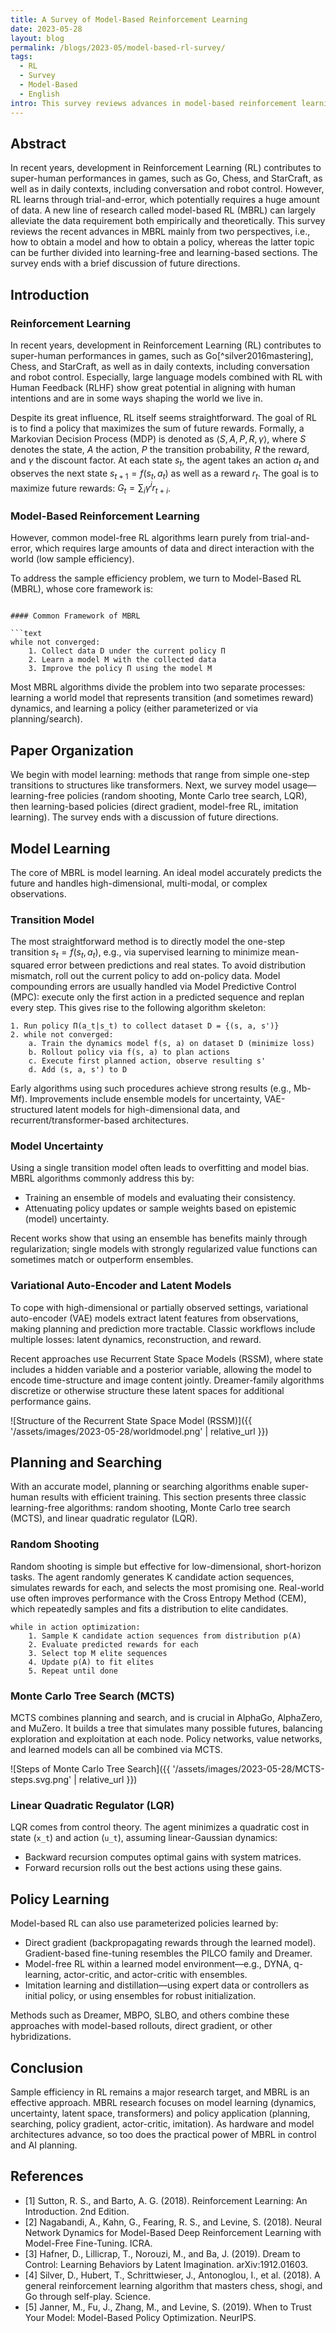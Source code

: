```yaml
---
title: A Survey of Model-Based Reinforcement Learning
date: 2023-05-28
layout: blog
permalink: /blogs/2023-05/model-based-rl-survey/
tags:
  - RL
  - Survey
  - Model-Based
  - English
intro: This survey reviews advances in model-based reinforcement learning (MBRL), summarizing model learning and policy optimization frameworks.
---
```


## Abstract

In recent years, development in Reinforcement Learning (RL) contributes to super-human performances in games, such as Go, Chess, and StarCraft, as well as in daily contexts, including conversation and robot control. However, RL learns through trial-and-error, which potentially requires a huge amount of data. A new line of research called model-based RL (MBRL) can largely alleviate the data requirement both empirically and theoretically. This survey reviews the recent advances in MBRL mainly from two perspectives, i.e., how to obtain a model and how to obtain a policy, whereas the latter topic can be further divided into learning-free and learning-based sections. The survey ends with a brief discussion of future directions.

## Introduction

### Reinforcement Learning

In recent years, development in Reinforcement Learning (RL) contributes to super-human performances in games, such as Go[^silver2016mastering], Chess, and StarCraft, as well as in daily contexts, including conversation and robot control. Especially, large language models combined with RL with Human Feedback (RLHF) show great potential in aligning with human intentions and are in some ways shaping the world we live in. 

Despite its great influence, RL itself seems straightforward. The goal of RL is to find a policy that maximizes the sum of future rewards. Formally, a Markovian Decision Process (MDP) is denoted as $\langle S, A, P, R, \gamma \rangle$, where $S$ denotes the state, $A$ the action, $P$ the transition probability, $R$ the reward, and $\gamma$ the discount factor. At each state $s_t$, the agent takes an action $a_t$ and observes the next state $s_{t+1}=f(s_t, a_t)$ as well as a reward $r_t$. The goal is to maximize future rewards: $G_t = \sum_i \gamma^i r_{t+i}$. 

### Model-Based Reinforcement Learning

However, common model-free RL algorithms learn purely from trial-and-error, which requires large amounts of data and direct interaction with the world (low sample efficiency).

To address the sample efficiency problem, we turn to Model-Based RL (MBRL), whose core framework is:

```

#### Common Framework of MBRL

```text
while not converged:
    1. Collect data D under the current policy Π
    2. Learn a model M with the collected data
    3. Improve the policy Π using the model M
```

Most MBRL algorithms divide the problem into two separate processes: learning a world model that represents transition (and sometimes reward) dynamics, and learning a policy (either parameterized or via planning/search).

## Paper Organization

We begin with model learning: methods that range from simple one-step transitions to structures like transformers. Next, we survey model usage—learning-free policies (random shooting, Monte Carlo tree search, LQR), then learning-based policies (direct gradient, model-free RL, imitation learning). The survey ends with a discussion of future directions.

## Model Learning

The core of MBRL is model learning. An ideal model accurately predicts the future and handles high-dimensional, multi-modal, or complex observations.

### Transition Model

The most straightforward method is to directly model the one-step transition $s_t = f(s_t, a_t)$, e.g., via supervised learning to minimize mean-squared error between predictions and real states. To avoid distribution mismatch, roll out the current policy to add on-policy data. Model compounding errors are usually handled via Model Predictive Control (MPC): execute only the first action in a predicted sequence and replan every step. This gives rise to the following algorithm skeleton:

```text
1. Run policy Π(a_t|s_t) to collect dataset D = {(s, a, s')}
2. while not converged:
    a. Train the dynamics model f(s, a) on dataset D (minimize loss)
    b. Rollout policy via f(s, a) to plan actions
    c. Execute first planned action, observe resulting s'
    d. Add (s, a, s') to D
```

Early algorithms using such procedures achieve strong results (e.g., Mb-Mf). Improvements include ensemble models for uncertainty, VAE-structured latent models for high-dimensional data, and recurrent/transformer-based architectures.

### Model Uncertainty

Using a single transition model often leads to overfitting and model bias. MBRL algorithms commonly address this by:
- Training an ensemble of models and evaluating their consistency.
- Attenuating policy updates or sample weights based on epistemic (model) uncertainty.

Recent works show that using an ensemble has benefits mainly through regularization; single models with strongly regularized value functions can sometimes match or outperform ensembles.

### Variational Auto-Encoder and Latent Models

To cope with high-dimensional or partially observed settings, variational auto-encoder (VAE) models extract latent features from observations, making planning and prediction more tractable. Classic workflows include multiple losses: latent dynamics, reconstruction, and reward. 

Recent approaches use Recurrent State Space Models (RSSM), where state includes a hidden variable and a posterior variable, allowing the model to encode time-structure and image content jointly. Dreamer-family algorithms discretize or otherwise structure these latent spaces for additional performance gains.

![Structure of the Recurrent State Space Model (RSSM)]({{ '/assets/images/2023-05-28/worldmodel.png' | relative_url }})

## Planning and Searching

With an accurate model, planning or searching algorithms enable super-human results with efficient training. This section presents three classic learning-free algorithms: random shooting, Monte Carlo tree search (MCTS), and linear quadratic regulator (LQR).

### Random Shooting

Random shooting is simple but effective for low-dimensional, short-horizon tasks. The agent randomly generates K candidate action sequences, simulates rewards for each, and selects the most promising one. Real-world use often improves performance with the Cross Entropy Method (CEM), which repeatedly samples and fits a distribution to elite candidates.

```text
while in action optimization:
    1. Sample K candidate action sequences from distribution p(A)
    2. Evaluate predicted rewards for each
    3. Select top M elite sequences
    4. Update p(A) to fit elites
    5. Repeat until done
```

### Monte Carlo Tree Search (MCTS)

MCTS combines planning and search, and is crucial in AlphaGo, AlphaZero, and MuZero. It builds a tree that simulates many possible futures, balancing exploration and exploitation at each node. Policy networks, value networks, and learned models can all be combined via MCTS.

![Steps of Monte Carlo Tree Search]({{ '/assets/images/2023-05-28/MCTS-steps.svg.png' | relative_url }})

### Linear Quadratic Regulator (LQR)

LQR comes from control theory. The agent minimizes a quadratic cost in state (`x_t`) and action (`u_t`), assuming linear-Gaussian dynamics:

- Backward recursion computes optimal gains with system matrices.
- Forward recursion rolls out the best actions using these gains.

## Policy Learning

Model-based RL can also use parameterized policies learned by:
- Direct gradient (backpropagating rewards through the learned model). Gradient-based fine-tuning resembles the PILCO family and Dreamer.
- Model-free RL within a learned model environment—e.g., DYNA, q-learning, actor-critic, and actor-critic with ensembles.
- Imitation learning and distillation—using expert data or controllers as initial policy, or using ensembles for robust initialization.

Methods such as Dreamer, MBPO, SLBO, and others combine these approaches with model-based rollouts, direct gradient, or other hybridizations.

## Conclusion

Sample efficiency in RL remains a major research target, and MBRL is an effective approach. MBRL research focuses on model learning (dynamics, uncertainty, latent space, transformers) and policy application (planning, searching, policy gradient, actor-critic, imitation). As hardware and model architectures advance, so too does the practical power of MBRL in control and AI planning.

## References
- [1] Sutton, R. S., and Barto, A. G. (2018). Reinforcement Learning: An Introduction. 2nd Edition.
- [2] Nagabandi, A., Kahn, G., Fearing, R. S., and Levine, S. (2018). Neural Network Dynamics for Model-Based Deep Reinforcement Learning with Model-Free Fine-Tuning. ICRA.
- [3] Hafner, D., Lillicrap, T., Norouzi, M., and Ba, J. (2019). Dream to Control: Learning Behaviors by Latent Imagination. arXiv:1912.01603.
- [4] Silver, D., Hubert, T., Schrittwieser, J., Antonoglou, I., et al. (2018). A general reinforcement learning algorithm that masters chess, shogi, and Go through self-play. Science.
- [5] Janner, M., Fu, J., Zhang, M., and Levine, S. (2019). When to Trust Your Model: Model-Based Policy Optimization. NeurIPS.
